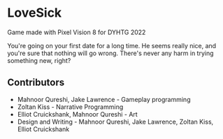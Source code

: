 # LoveSick
Game made with Pixel Vision 8 for DYHTG 2022

You're going on your first date for a long time. He seems really nice, and you're sure that nothing will go wrong. There's never any harm in trying something new, right?

## Contributors
 * Mahnoor Qureshi, Jake Lawrence - Gameplay programming
 * Zoltan Kiss - Narrative Programming
 * Elliot Cruickshank, Mahnoor Qureshi - Art
 * Design and Writing - Mahnoor Qureshi, Jake Lawrence, Zoltan Kiss, Elliot Cruickshank
